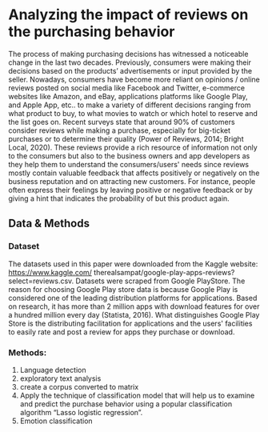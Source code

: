 # Analyzing the impact of reviews on the purchasing behavior
The process of making purchasing decisions has witnessed a noticeable change in the last two decades. Previously, consumers were making their decisions based on the products’ advertisements or input provided by the seller. Nowadays, consumers have become more reliant on opinions / online reviews posted on social media like Facebook and Twitter, e-commerce websites like Amazon, and eBay, applications platforms like Google Play, and Apple App, etc.. to make a variety of different decisions ranging from what product to buy, to what movies to watch or which hotel to reserve and the list goes on. Recent surveys state that around 90% of customers consider reviews while making a purchase, especially for big-ticket purchases or to determine their quality (Power of Reviews, 2014; Bright Local, 2020). These reviews provide a rich resource of information not only to the consumers but also to the business owners and app developers as they help them to understand the consumers/users' needs since reviews mostly contain valuable feedback that affects positively or negatively on the business reputation and on attracting new customers. For instance, people often express their feelings by leaving positive or negative feedback or by giving a hint that indicates the probability of but this product again.
## Data & Methods
### Dataset
The datasets used in this paper were downloaded from the Kaggle website: https://www.kaggle.com/ therealsampat/google-play-apps-reviews?select=reviews.csv. Datasets were scraped from Google PlayStore. The reason for choosing Google Play store data is because Google Play is considered one of the leading distribution platforms for applications. Based on research, it has more than 2 million apps with download features for over a hundred million every day (Statista, 2016). What distinguishes Google Play Store is the distributing facilitation for applications and the users' facilities to easily rate and post a review for apps they purchase or download.

###  Methods:
1. Language detection
2. exploratory text analysis
3. create a corpus converted to matrix
4. Apply the technique of classification model that will help us to examine and predict the purchase behavior using a popular classification algorithm “Lasso logistic regression”.
5. Emotion classification 
